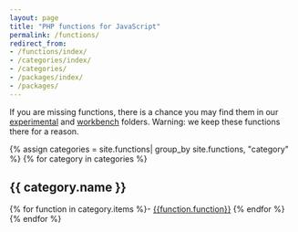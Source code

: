 ```yaml
---
layout: page
title: "PHP functions for JavaScript"
permalink: /functions/
redirect_from:
- /functions/index/
- /categories/index/
- /categories/
- /packages/index/
- /packages/
---
```


If you are missing functions, there is a chance you may find them in our [experimental](https://github.com/kvz/phpjs/tree/master/experimental) 
and [workbench](https://github.com/kvz/phpjs/tree/master/workbench) folders. Warning: we keep 
these functions there for a reason.  

{% assign categories = site.functions| group_by site.functions, "category" %}
{% for category in categories %}

## {{ category.name }}

{% for function in category.items %}- [{{function.function}}](/functions/{{function.function}})
{% endfor %}
{% endfor %}
